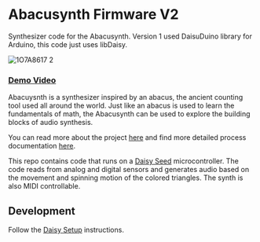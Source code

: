 # Abacusynth Firmware V2

Synthesizer code for the Abacusynth. Version 1 used DaisuDuino library for Arduino, this code just uses libDaisy.

![1O7A8617 2](https://user-images.githubusercontent.com/9386882/168907830-4d59f463-a877-408f-b606-7ba3c6b1a394.jpeg)

### [Demo Video](https://www.youtube.com/watch?v=1lWUlo18B14)

Abacuysnth is a synthesizer inspired by an abacus, the ancient counting tool used all around the world. Just like an abacus is used to learn the fundamentals of math, the Abacusynth can be used to explore the building blocks of audio synthesis.

You can read more about the project [here](https://eliasjarzombek.com/abacusynth-hardware/) and find more detailed process documentation [here](https://itp.eliasjarzombek.com/tags/thesis).

This repo contains code that runs on a [Daisy Seed](https://www.electro-smith.com/daisy/daisy) microcontroller. The code reads from analog and digital sensors and generates audio based on the movement and spinning motion of the colored triangles. The synth is also MIDI controllable.

## Development

Follow the [Daisy Setup](https://github.com/electro-smith/DaisyWiki/wiki/1.-Setting-Up-Your-Development-Environment#1-Install-the-Toolchain) instructions.
